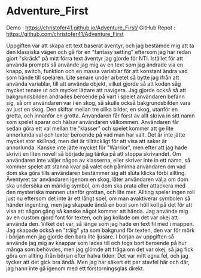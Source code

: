 # Adventure_First


Demo :         https://christofer41.github.io/Adventure_First/
GitHub Repot : https://github.com/christofer41/Adventure_First


Uppgiften var att skapa ett text baserat äventyr, och jag bestämde mig att ta den klassiska vägen och gå för en "fantasy setting" eftersom jag har redan gjort "skräck" på mitt förra text äventyr jag gjorde för NTI.
Istället för att använda prompts så använde jag mig av en text som jag ändrade via en knapp, switch, funktion och en massa variablar för att konstant ändra vad som hände till spelaren.
Lite senare under arbetet så bytte jag ifrån att använda variablar, till att använda objekt, vilket gjorde så att koden såg mycket renare ut och mycket lättare att navigera.
Jag gjorde också så att bakgrundsbilden ändrades beroende på vart i spelet användaren befann sig, så om användaren var i en skog, så skulle också bakgrundsbilden vara av just en skog.
Den skiftar mellan tre olika bilder, en skog, utanför en grotta, och innanför en grotta.
Användaren får först av allt skriva in sitt namn som spelet sparar och hälsar användaren välkommen.
Användaren får sedan göra ett val mellan tre "klasser" och spelet kommer att ge lite annorlunda val och texter beroende på vad man har valt.
Det är inte jätte mycket stor skillnad, men det är tillräckligt för att visa att saker är annorlunda. Kanske inte jätte mycket för "Warrior", men efter att jag hade skrivit en liten novell så började jag tänka på att stoppa skrivandet.
Om användaren inte väljer någon av klasserna, eller skriver inte in ett namn, så kommer spelet att stanna kvar på valet och påminna användaren om vad dom ska göra tills användaren bestämmer sig att sluta klicka förbi allting.
Äventyret tar användaren igenom en skog, låter användaren välja om dom ska undersöka en märklig symbol, om dom ska prata eller attackera med den mysteriska mannen utanför grottan, och lite mer.
Allting spelar ingen roll just nu eftersom det inte är ett långt spel, om man avaktiverar symbolen så händer ingenting, men jag skapade ändå en bool som höll koll på det för att visa att någon gång så kanske något kommer att hända.
Jag använde mig av en custom gjord font för texten, och jag kollade om det var okej att använda den.
Vilket det var, så länge som jag hade en text fil med i mappen.
Jag skapade också en "träig" yta som bakgrund för texten, den var för mörk i början men jag gjorde den bara lite ljusare.
I början av uppgiften så använde jag mig av knappar som lades till och togs bort beroende på hur många som behövdes, men jag glömde att fråga om det var okej, så jag fick göra om allting ifrån början efter halva tiden.
Det var mitt egna fel, och jag tycker att det gick bra ändå.
Men jag har säkert ett par stavfel här och där, jag hann inte gå igenom med ett förstorningsglas direkt.